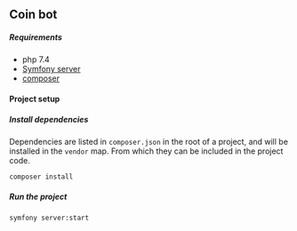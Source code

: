 Coin bot
---

##### Requirements

- php 7.4
- [Symfony server](https://symfony.com/download)
- [composer](https://getcomposer.org/download/)

#### Project setup

##### Install dependencies

Dependencies are listed in `composer.json` in the root of a project, and will be installed in the `vendor` map.
From which they can be included in the project code.

```
composer install
```

##### Run the project

```
symfony server:start
```
